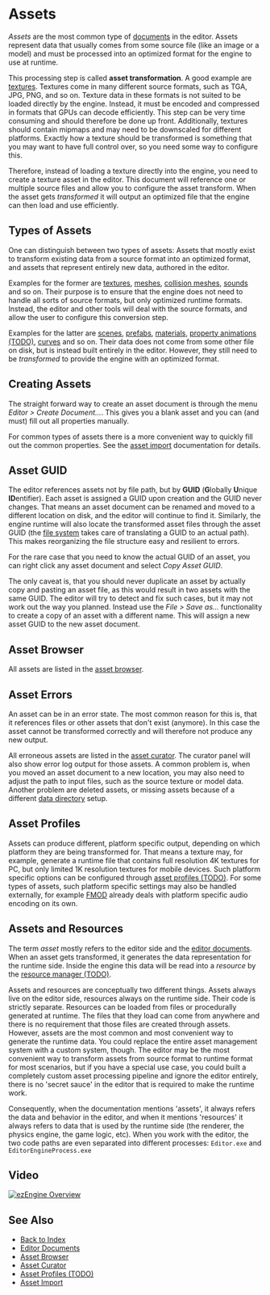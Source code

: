 # Assets

*Assets* are the most common type of [documents](../editor/editor-documents.md) in the editor. Assets represent data that usually comes from some source file (like an image or a model) and must be processed into an optimized format for the engine to use at runtime.

This processing step is called **asset transformation**. A good example are [textures](../graphics/textures-overview.md). Textures come in many different source formats, such as TGA, JPG, PNG, and so on. Texture data in these formats is not suited to be loaded directly by the engine. Instead, it must be encoded and compressed in formats that GPUs can decode efficiently. This step can be very time consuming and should therefore be done up front. Additionally, textures should contain mipmaps and may need to be downscaled for different platforms. Exactly how a texture should be transformed is something that you may want to have full control over, so you need some way to configure this.

Therefore, instead of loading a texture directly into the engine, you need to create a texture asset in the editor. This document will reference one or multiple source files and allow you to configure the asset transform. When the asset gets *transformed* it will output an optimized file that the engine can then load and use efficiently.

## Types of Assets

One can distinguish between two types of assets: Assets that mostly exist to transform existing data from a source format into an optimized format, and assets that represent entirely new data, authored in the editor.

Examples for the former are [textures](../graphics/textures-overview.md), [meshes](../graphics/meshes/mesh-asset.md), [collision meshes](../physics/collision-shapes/collision-meshes.md), [sounds](../sound/sound-overview.md) and so on. Their purpose is to ensure that the engine does not need to handle all sorts of source formats, but only optimized runtime formats. Instead, the editor and other tools will deal with the source formats, and allow the user to configure this conversion step.

Examples for the latter are [scenes](../scenes/scene-editing.md), [prefabs](../prefabs/prefabs-overview.md), [materials](../materials/materials-overview.md), [property animations (TODO)](../animation/property-animation.md), [curves](../animation/curves.md) and so on. Their data does not come from some other file on disk, but is instead built entirely in the editor. However, they still need to be *transformed* to provide the engine with an optimized format.

## Creating Assets

The straight forward way to create an asset document is through the menu *Editor > Create Document...*. This gives you a blank asset and you can (and must) fill out all properties manually.

For common types of assets there is a more convenient way to quickly fill out the common properties. See the [asset import](import-assets.md) documentation for details.

## Asset GUID

The editor references assets not by file path, but by **GUID** (**G**lobally **U**nique **ID**entifier). Each asset is assigned a GUID upon creation and the GUID never changes. That means an asset document can be renamed and moved to a different location on disk, and the editor will continue to find it. Similarly, the engine runtime will also locate the transformed asset files through the asset GUID (the [file system](../runtime/filesystem.md) takes care of translating a GUID to an actual path). This makes reorganizing the file structure easy and resilient to errors.

For the rare case that you need to know the actual GUID of an asset, you can right click any asset document and select *Copy Asset GUID*.

The only caveat is, that you should never duplicate an asset by actually copy and pasting an asset file, as this would result in two assets with the same GUID. The editor will try to detect and fix such cases, but it may not work out the way you planned. Instead use the *File > Save as...* functionality to create a copy of an asset with a different name. This will assign a new asset GUID to the new asset document.

## Asset Browser

All assets are listed in the [asset browser](asset-browser.md).

## Asset Errors

An asset can be in an error state. The most common reason for this is, that it references files or other assets that don't exist (anymore). In this case the asset cannot be transformed correctly and will therefore not produce any new output.

All erroneous assets are listed in the [asset curator](asset-curator.md). The curator panel will also show error log output for those assets. A common problem is, when you moved an asset document to a new location, you may also need to adjust the path to input files, such as the source texture or model data. Another problem are deleted assets, or missing assets because of a different [data directory](../projects/data-directories.md) setup.

## Asset Profiles

Assets can produce different, platform specific output, depending on which platform they are being transformed for. That means a texture may, for example, generate a runtime file that contains full resolution 4K textures for PC, but only limited 1K resolution textures for mobile devices. Such platform specific options can be configured through [asset profiles (TODO)](asset-profiles.md). For some types of assets, such platform specific settings may also be handled externally, for example [FMOD](../sound/fmod-overview.md) already deals with platform specific audio encoding on its own.

## Assets and Resources

The term *asset* mostly refers to the editor side and the [editor documents](../editor/editor-documents.md). When an asset gets transformed, it generates the data representation for the runtime side. Inside the engine this data will be read into a *resource* by the [resource manager (TODO)](../runtime/resource-management.md).

Assets and resources are conceptually two different things. Assets always live on the editor side, resources always on the runtime side. Their code is strictly separate. Resources can be loaded from files or procedurally generated at runtime. The files that they load can come from anywhere and there is no requirement that those files are created through assets. However, assets are the most common and most convenient way to generate the runtime data. You could replace the entire asset management system with a custom system, though. The editor may be the most convenient way to transform assets from source format to runtime format for most scenarios, but if you have a special use case, you could built a completely custom asset processing pipeline and ignore the editor entirely, there is no 'secret sauce' in the editor that is required to make the runtime work.

Consequently, when the documentation mentions 'assets', it always refers the data and behavior in the editor, and when it mentions 'resources' it always refers to data that is used by the runtime side (the renderer, the physics engine, the game logic, etc). When you work with the editor, the two code paths are even separated into different processes: `Editor.exe` and `EditorEngineProcess.exe`

## Video

[![ezEngine Overview](https://img.youtube.com/vi/1OUJfB6ltWw/0.jpg)](https://www.youtube.com/watch?v=1OUJfB6ltWw)

## See Also

* [Back to Index](../index.md)
* [Editor Documents](../editor/editor-documents.md)
* [Asset Browser](asset-browser.md)
* [Asset Curator](asset-curator.md)
* [Asset Profiles (TODO)](asset-profiles.md)
* [Asset Import](import-assets.md)
